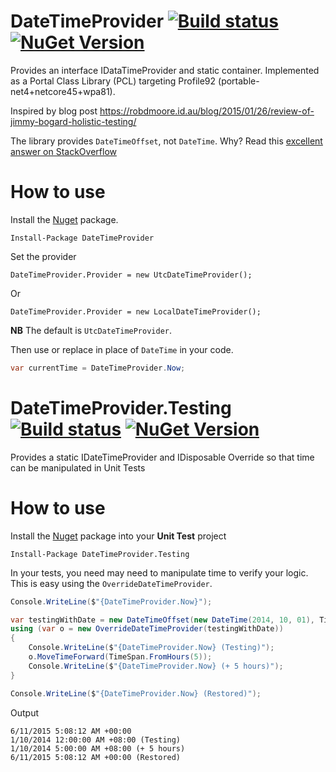 DateTimeProvider [![Build status](https://ci.appveyor.com/api/projects/status/9rmer97iudefls62?svg=true)](https://ci.appveyor.com/project/dennisroche/datatimeprovider) [![NuGet Version](http://img.shields.io/nuget/v/DateTimeProvider.svg?style=flat)](https://www.nuget.org/packages/DateTimeProvider/)
=============

Provides an interface IDataTimeProvider and static container. Implemented as a Portal Class Library (PCL) targeting Profile92 (portable-net4+netcore45+wpa81).

Inspired by blog post https://robdmoore.id.au/blog/2015/01/26/review-of-jimmy-bogard-holistic-testing/

The library provides `DateTimeOffset`, not `DateTime`. Why? Read this [excellent answer on StackOverflow](http://stackoverflow.com/a/14268167/73025)

How to use
=============

Install the [Nuget](https://www.nuget.org/packages/DateTimeProvider) package.

    Install-Package DateTimeProvider

Set the provider

```
DateTimeProvider.Provider = new UtcDateTimeProvider();
```

Or

```
DateTimeProvider.Provider = new LocalDateTimeProvider();
```

**NB** The default is `UtcDateTimeProvider`.

Then use or replace in place of `DateTime` in your code.

```c#
var currentTime = DateTimeProvider.Now;
```

DateTimeProvider.Testing [![Build status](https://ci.appveyor.com/api/projects/status/9rmer97iudefls62?svg=true)](https://ci.appveyor.com/project/dennisroche/datatimeprovider) [![NuGet Version](http://img.shields.io/nuget/v/DateTimeProvider.Testing.svg?style=flat)](https://www.nuget.org/packages/DateTimeProvider.Testing/)
=============

Provides a static IDateTimeProvider and IDisposable Override so that time can be manipulated in Unit Tests

How to use
=============

Install the [Nuget](https://www.nuget.org/packages/DateTimeProvider.Testing) package into your **Unit Test** project

    Install-Package DateTimeProvider.Testing

In your tests, you need may need to manipulate time to verify your logic. This is easy using the `OverrideDateTimeProvider`.

```c#
Console.WriteLine($"{DateTimeProvider.Now}");

var testingWithDate = new DateTimeOffset(new DateTime(2014, 10, 01), TimeSpan.FromHours(8));
using (var o = new OverrideDateTimeProvider(testingWithDate))
{
    Console.WriteLine($"{DateTimeProvider.Now} (Testing)");
    o.MoveTimeForward(TimeSpan.FromHours(5));
    Console.WriteLine($"{DateTimeProvider.Now} (+ 5 hours)");
}

Console.WriteLine($"{DateTimeProvider.Now} (Restored)");
```

Output

```
6/11/2015 5:08:12 AM +00:00
1/10/2014 12:00:00 AM +08:00 (Testing)
1/10/2014 5:00:00 AM +08:00 (+ 5 hours)
6/11/2015 5:08:12 AM +00:00 (Restored)
```